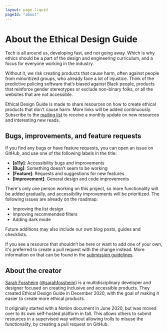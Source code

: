 ```yaml
---
layout: page.liquid
pageId: "about"
---
```


# About the Ethical Design Guide

Tech is all around us, developing fast, and not going away. Which is why ethics should be a part of the design and engineering curriculum, and a focus for everyone working in the industry.

Without it, we risk creating products that cause harm, often against people from minoritized groups, who already face a lot of injustice. Think of the predictive policing software that’s biased against Black people, products that reinforce gender stereotypes or exclude non-binary folks, or all the websites that are not accessible.

Ethical Design Guide is made to share resources on how to create ethical products that don't cause harm. More links will be added continuously. Subscribe to the [mailing list](https://www.getrevue.co/profile/ethicaldesignguide) to receive a monthly update on new resources and interesting new reads.

## Bugs, improvements, and feature requests

If you find any bugs or have feature requests, you can open an issue on GitHub, and use one of the following labels in the title:

- **[a11y]**: Accessibility bugs and improvements
- **[Bug]**: Something doesn’t seem to be working
- **[Feature]**: Requests and suggestions for new features
- **[Improvement]**: General design and code improvements

There's only one person working on this project, so more functionality will be added gradually, and accessibility improvements will be prioritized. The following issues are already on the roadmap:

- Improving the list design
- Improving recommended filters
- Adding dark mode

Future additions may also include our own blog posts, guides and checklists.

If you see a resource that shouldn’t be here or want to add one of your own, it's preferred to create a pull request with the change instead. More information on that can be found in the [submission guidelines](/submit).

## About the creator

[Sarah Fossheim](https://fossheim.io/) ([@sarahfossheim](https://twitter.com/sarahfossheim)) is a multidisciplinary developer and designer focused on creating inclusive and accessible products. They created Ethical Design Guide in December 2020, with the goal of making it easier to create more ethical products.

It originally started with a Notion document in June 2020, but was moved over to its own self-hosted platform in fall. This allows others to submit resources in a supervised way without allowing trolls to misuse the functionality, by creating a pull request on GitHub.